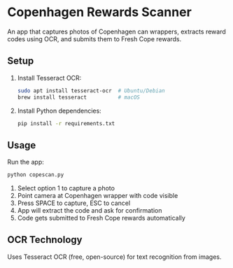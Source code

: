 # Copenhagen Rewards Scanner

An app that captures photos of Copenhagen can wrappers, extracts reward codes using OCR, and submits them to Fresh Cope rewards.

## Setup

1. Install Tesseract OCR:
   ```bash
   sudo apt install tesseract-ocr  # Ubuntu/Debian
   brew install tesseract          # macOS
   ```

2. Install Python dependencies:
   ```bash
   pip install -r requirements.txt
   ```

## Usage

Run the app:
```bash
python copescan.py
```

1. Select option 1 to capture a photo
2. Point camera at Copenhagen wrapper with code visible
3. Press SPACE to capture, ESC to cancel
4. App will extract the code and ask for confirmation
5. Code gets submitted to Fresh Cope rewards automatically

## OCR Technology

Uses Tesseract OCR (free, open-source) for text recognition from images.